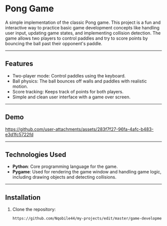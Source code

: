 # Pong Game

A simple implementation of the classic Pong game. This project is a fun and interactive way to practice basic game development concepts like handling user input, updating game states, and implementing collision detection. The game allows two players to control paddles and try to score points by bouncing the ball past their opponent's paddle.

---

## Features

- Two-player mode: Control paddles using the keyboard.
- Ball physics: The ball bounces off walls and paddles with realistic motion.
- Score tracking: Keeps track of points for both players.
- Simple and clean user interface with a game over screen.

---

## Demo

https://github.com/user-attachments/assets/283f7f27-96fa-4afc-b483-e3d1fc5722fd

---

## Technologies Used

- **Python**: Core programming language for the game.
- **Pygame**: Used for rendering the game window and handling game logic, including drawing objects and detecting collisions.

---

## Installation

1. Clone the repository:
   ```bash
   https://github.com/Nqobile44/my-projects/edit/master/game-development-projects/pong-game
